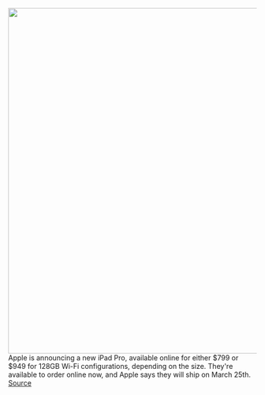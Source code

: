 <img src='https://cdn.vox-cdn.com/thumbor/PgoXGP1QNthLx205KqPTmydya58=/0x0:1040x1016/1200x0/filters:focal(0x0:1040x1016):no_upscale()/cdn.vox-cdn.com/uploads/chorus_asset/file/19815547/Screen_Shot_2020_03_18_at_5.26.31_AM.png' width='700px' /><br/>
Apple is announcing a new iPad Pro, available online for either $799 or $949 for 128GB Wi-Fi configurations, depending on the size. They're available to order online now, and Apple says they will ship on March 25th.
<a href='https://www.theverge.com/2020/3/18/21184719/apple-announces-new-ipad-pro-price-release-date-availability'> Source <a/>